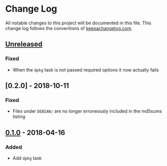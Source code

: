 # Change Log
All notable changes to this project will be documented in this
file. This change log follows the conventions of
[keepachangelog.com](http://keepachangelog.com/).

## [Unreleased]

[Unreleased]: https://github.com/radicalzephyr/boot-dpkg/compare/0.2.0...HEAD
### Fixed

- When the `dpkg` task is not passed required options it now actually fails

## [0.2.0] - 2018-10-11
### Fixed

- Files under `DEBIAN/` are no longer erroneously included in the
  md5sums listing

[0.1.0]: https://github.com/radicalzephyr/boot-dpkg/compare/0.1.0...0.2.0

## [0.1.0] - 2018-04-16
### Added

- Add `dpkg` task

[0.1.0]: https://github.com/radicalzephyr/boot-dpkg/compare/3d0c43f...0.1.0
